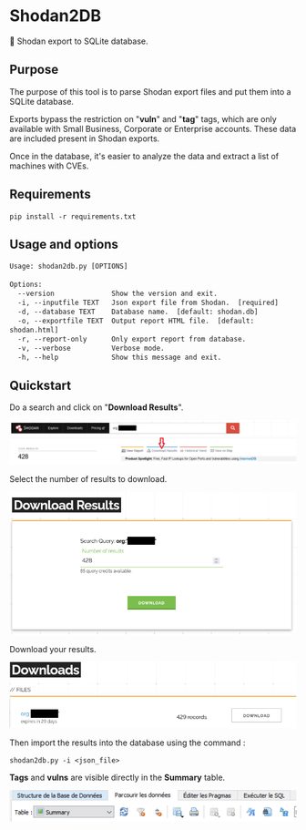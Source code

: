 # Shodan2DB
🔌 Shodan export to SQLite database.

## Purpose

The purpose of this tool is to parse Shodan export files and put them into a SQLite database.

Exports bypass the restriction on "**vuln**" and "**tag**" tags, which are only available with Small Business, Corporate or Enterprise accounts. These data are included present in Shodan exports.

Once in the database, it's easier to analyze the data and extract a list of machines with CVEs.

## Requirements
```
pip install -r requirements.txt
```

## Usage and options

```
Usage: shodan2db.py [OPTIONS]

Options:
  --version              Show the version and exit.
  -i, --inputfile TEXT   Json export file from Shodan.  [required]
  -d, --database TEXT    Database name.  [default: shodan.db]
  -o, --exportfile TEXT  Output report HTML file.  [default: shodan.html]
  -r, --report-only      Only export report from database.
  -v, --verbose          Verbose mode.
  -h, --help             Show this message and exit.
```

## Quickstart
Do a search and click on "**Download Results**".

<img src="img/Shodan Export.png">

Select the number of results to download.

<img src="img/Shodan Results.png">

Download your results.

<img src="img/Shodan Download.png">

Then import the results into the database using the command :
```
shodan2db.py -i <json_file>
```

**Tags** and **vulns** are visible directly in the **Summary** table.

<img src="img/Summary.png">
